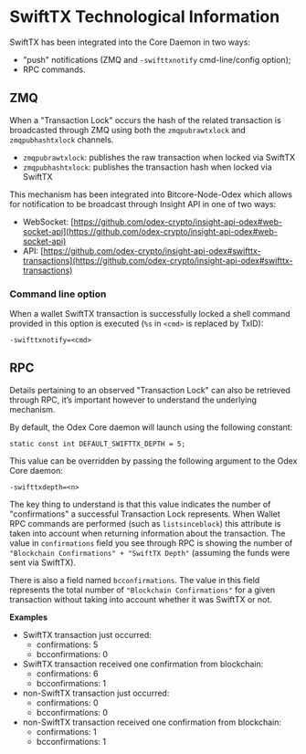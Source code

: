 # SwiftTX Technological Information

SwiftTX has been integrated into the Core Daemon in two ways:
* "push" notifications (ZMQ and `-swifttxnotify` cmd-line/config option);
* RPC commands.

## ZMQ

When a "Transaction Lock" occurs the hash of the related transaction is broadcasted through ZMQ using both the `zmqpubrawtxlock` and `zmqpubhashtxlock` channels.

* `zmqpubrawtxlock`: publishes the raw transaction when locked via SwiftTX
* `zmqpubhashtxlock`: publishes the transaction hash when locked via SwiftTX

This mechanism has been integrated into Bitcore-Node-Odex which allows for notification to be broadcast through Insight API in one of two ways:
* WebSocket: [https://github.com/odex-crypto/insight-api-odex#web-socket-api](https://github.com/odex-crypto/insight-api-odex#web-socket-api)
* API: [https://github.com/odex-crypto/insight-api-odex#swifttx-transactions](https://github.com/odex-crypto/insight-api-odex#swifttx-transactions)

### Command line option

When a wallet SwiftTX transaction is successfully locked a shell command provided in this option is executed (`%s` in `<cmd>` is replaced by TxID):

```
-swifttxnotify=<cmd>
```

## RPC

Details pertaining to an observed "Transaction Lock" can also be retrieved through RPC, it’s important however to understand the underlying mechanism.

By default, the Odex Core daemon will launch using the following constant:

```
static const int DEFAULT_SWIFTTX_DEPTH = 5;
```

This value can be overridden by passing the following argument to the Odex Core daemon:

```
-swifttxdepth=<n>
```

The key thing to understand is that this value indicates the number of "confirmations" a successful Transaction Lock represents. When Wallet RPC commands are performed (such as `listsinceblock`) this attribute is taken into account when returning information about the transaction. The value in `confirmations` field you see through RPC is showing the number of `"Blockchain Confirmations" + "SwiftTX Depth"` (assuming the funds were sent via SwiftTX).

There is also a field named `bcconfirmations`. The value in this field represents the total number of `"Blockchain Confirmations"` for a given transaction without taking into account whether it was SwiftTX or not.

**Examples**
* SwiftTX transaction just occurred:
    * confirmations: 5
    * bcconfirmations: 0
* SwiftTX transaction received one confirmation from blockchain:
    * confirmations: 6
    * bcconfirmations: 1
* non-SwiftTX transaction just occurred:
    * confirmations: 0
    * bcconfirmations: 0
* non-SwiftTX transaction received one confirmation from blockchain:
    * confirmations: 1
    * bcconfirmations: 1
